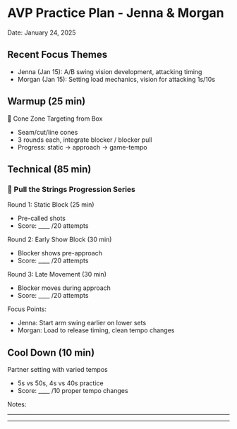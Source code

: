 # AVP Practice Plan - Jenna & Morgan

Date: January 24, 2025

## Recent Focus Themes
- Jenna (Jan 15): A/B swing vision development, attacking timing
- Morgan (Jan 15): Setting load mechanics, vision for attacking 1s/10s

## Warmup (25 min)
🎯 Cone Zone Targeting from Box 
- Seam/cut/line cones
- 3 rounds each, integrate blocker / blocker pull
- Progress: static → approach → game-tempo

## Technical (85 min)

### 🔄 Pull the Strings Progression Series

Round 1: Static Block (25 min)
- Pre-called shots
- Score: ____ /20 attempts

Round 2: Early Show Block (30 min)
- Blocker shows pre-approach
- Score: ____ /20 attempts

Round 3: Late Movement (30 min)
- Blocker moves during approach
- Score: ____ /20 attempts

Focus Points:
- Jenna: Start arm swing earlier on lower sets
- Morgan: Load to release timing, clean tempo changes

## Cool Down (10 min)
Partner setting with varied tempos
- 5s vs 50s, 4s vs 40s practice
- Score: ____ /10 proper tempo changes

Notes:
__________________________
__________________________
